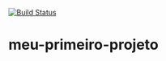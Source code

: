 [![Build Status](https://travis-ci.org/rprando/meu-primeiro-projeto.svg?branch=master)](https://travis-ci.org/rprando/meu-primeiro-projeto)
# meu-primeiro-projeto